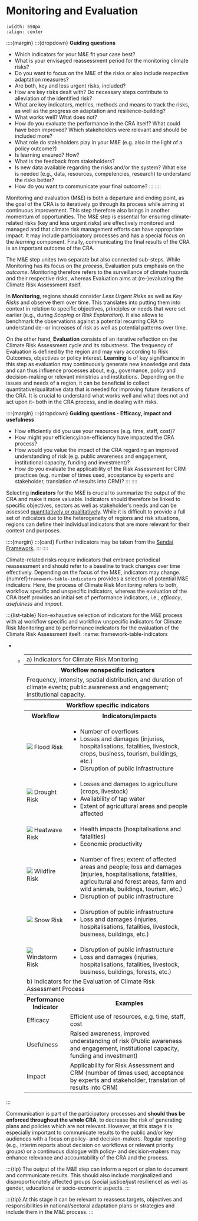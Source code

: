 Monitoring and Evaluation
=======================

```{figure} ../../images/framework/il_framework_ToolboxSteps_FigB_Monitoring_ring.png
:width: 550px
:align: center
```

::::{margin}
:::{dropdown} **Guiding questions**
- Which indicators for your M&E fit your case best?
- What is your envisaged reassessment period for the monitoring climate risks?
- Do you want to focus on the M&E of the risks or also include respective adaptation measures?
- Are both, key and less urgent risks, included?
- How are key risks dealt with? Do necessary steps contribute to alleviation of the identified risk?
- What are key indicators, metrics, methods and means to track the risks, as well as the progress on adaptation and resilience-building?
- What works well? What does not?
- How do you evaluate the performance in the CRA itself? What could have been improved? Which stakeholders were relevant and should be included more?
- What role do stakeholders play in your M&E (e.g. also in the light of a policy outcome?)
- Is learning ensured? How?
- What is the feedback from stakeholders?
- Is new data available regarding the risks and/or the system? What else is needed (e.g., data, resources, competencies, research) to understand the risks better?
- How do you want to communicate your final outcome?
:::
::::

Monitoring and evaluation (M&E) is both a departure and ending point, as the goal of the CRA is to iteratively go through its process while aiming at continuous improvement. This step therefore also brings in another momentum of opportunities. The M&E step is essential for ensuring climate-related risks (key and less urgent risks) are effectively monitored and managed and that climate risk management efforts can have appropriate impact. It may include participatory processes and has a special focus on the *learning* component. Finally, communicating the final results of the CRA is an important outcome of the CRA.

The M&E step unites two separate but also connected sub-steps. While Monitoring has its focus on the *process*, Evaluation puts emphasis on the *outcome*. Monitoring therefore refers to the surveillance of climate hazards and their respective risks, whereas Evaluation aims at (re-)evaluating the Climate Risk Assessment itself.


In **Monitoring**, regions should consider *Less Urgent Risks* as well as *Key Risks* and observe them over time. This translates into putting them into context in relation to specific objectives, principles or needs that were set earlier (e.g., during *Scoping* or *Risk Exploration*). It also allows to benchmark the observations against a potential recurring CRA to understand de- or increases of risk as well as potential patterns over time.

On the other hand, **Evaluation** consists of an iterative reflection on the Climate Risk Assessment cycle and its robustness. The frequency of Evaluation is defined by the region and may vary according to Risk Outcomes, objectives or policy interest. **Learning** is of key significance in this step as evaluation may continuously generate new knowledge and data and can thus influence processes about, e.g., governance, policy and decision-making or relevant ministries and institutions. Depending on the issues and needs of a region, it can be beneficial to collect quantitative/qualitative data that is needed for improving future iterations of the CRA. It is crucial to understand what works well and what does not and act upon it– both in the CRA process, and in dealing with risks.


::::{margin}
:::{dropdown} **Guiding questions - Efficacy, impact and usefulness**
- How efficiently did you use your resources (e.g. time, staff, cost)?
- How might your efficiency/non-efficiency have impacted the CRA process?
- How would you value the impact of the CRA regarding an improved understanding of risk (e.g. public awareness and engagement, institutional capacity, funding and investment)?
- How do you evaluate the applicability of the Risk Assessment for CRM practices (e.g. number of times used, acceptance by experts and stakeholder, translation of results into CRM)?
:::
::::

Selecting **indicators** for the M&E  is crucial to summarize the output of the CRA and make it more valuable. Indicators should therefore be linked to specific objectives, sectors as well as stakeholder’s needs and can be assessed [quantitatively or qualitatively](https://www.fullstory.com/blog/qualitative-vs-quantitative-data/#:~:text=Quantitative%20data%20is%20numbers%2Dbased,what%20happened%20behind%20certain%20behaviors). While it is difficult to provide a full set of indicators due to the heterogeneity of regions and risk situations, regions can define their individual indicators that are more relevant for their context and purposes. 


::::{margin}
:::{card}
Further indicators may be taken from the [Sendai Framework](https://www.undrr.org/implementing-sendai-framework/monitoring-sendai-framework). 
:::
::::

Climate-related risks require indicators that embrace periodical reassessment and should refer to a baseline to track changes over time effectively. Depending on the focus of the M&E, indicators may change. {numref}`framework-table-indicators` provides a selection of potential M&E indicators: Here, the process of Climate Risk Monitoring refers to both, workflow specific and unspecific indicators, whereas the evaluation of the CRA itself provides an initial set of performance indicators, i.e., *efficacy*, *usefulness* and *impact*.


:::{list-table} Non-exhaustive selection of indicators for the M&E process with a) workflow specific and workflow unspecific indicators for Climate Risk Monitoring and b) performance indicators for the evaluation of the Climate Risk Assessment itself.
:name: framework-table-indicators

* - <table class="table monitoring-table">
      <tr class="subtable-heading">
        <td colspan="2">a) Indicators for Climate Risk Monitoring</td>
      </tr>
      <tr>
        <th colspan="2">Workflow nonspecific indicators</th>
      </tr>
      <tr>
        <td colspan="2">Frequency, intensity, spatial distribution, and duration of climate events; public awareness and engagement; institutional capacity.</td>
      </tr>
      <tr>
        <th colspan="2">Workflow specific indicators</th>
      </tr>
      <tr>
        <th width="25%">Workflow</th>
        <th>Indicators/impacts</th>
      </tr>
      <tr>
        <td><img src="../../_images/icon_s_floods.png" class="hazard-icon"/> Flood Risk</td>
        <td><ul>
          <li>Number of overflows</li>
          <li>Losses and damages (injuries, hospitalisations, fatalities, livestock, crops, business, tourism, buildings, etc.)</li>
          <li>Disruption of public infrastructure</li>
        </ul></td>
      </tr>
      <tr>
        <td><img src="../../_images/icon_s_droughts.png" class="hazard-icon"/> Drought Risk</td>
        <td><ul>
          <li>Losses and damages to agriculture (crops, livestock)</li>
          <li>Availability of tap water</li>
          <li>Extent of agricultural areas and people affected</li>
        </ul></td>
      </tr>
      <tr>
        <td><img src="../../_images/icon_s_heatwaves.png" class="hazard-icon"/> Heatwave Risk</td>
        <td><ul>
          <li>Health impacts (hospitalisations and fatalities)</li>
          <li>Economic productivity</li>
        </ul></td>
      </tr>
      <tr>
        <td><img src="../../_images/icon_s_fire.png" class="hazard-icon"/> Wildfire Risk</td>
        <td><ul>
          <li>Number of fires; extent of affected areas and people; loss and damages (injuries, hospitalisations, fatalities, agricultural and forest areas, farm and wild animals, buildings, tourism, etc.) </li>
          <li>Disruption of public infrastructure</li>
        </ul></td>
      </tr>
      <tr>
        <td><img src="../../_images/icon_s_snow.png" class="hazard-icon"/> Snow Risk</td>
        <td><ul>
          <li>Disruption of public infrastructure</li>
          <li>Loss and damages (injuries, hospitalisations, fatalities, livestock, business, buildings, etc.)</li>
        </ul></td>
      </tr>
      <tr>
        <td><img src="../../_images/icon_s_wind.png" class="hazard-icon"/> Windstorm Risk</td>
        <td><ul>
          <li>Disruption of public infrastructure</li>
          <li>Loss and damages (injuries, hospitalisations, fatalities, livestock, business, buildings, forests, etc.)</li>
        </ul></td>
      </tr>
      <tr class="subtable-heading">
        <td colspan="2">b) Indicators for the Evaluation of Climate Risk Assessment Process</td>
      </tr>
      <tr>
        <th>Performance Indicator</th>
        <th>Examples</th>
      </tr>
      <tr>
        <td>Efficacy</td>
        <td>Efficient use of resources, e.g. time, staff, cost</td>
      </tr>
      <tr>
        <td>Usefulness</td>
        <td>Raised awareness, improved understanding of risk (Public awareness and engagement, institutional capacity, funding and investment)</td>
      </tr>
      <tr>
        <td>Impact</td>
        <td>Applicability for Risk Assessment and CRM (number of times used, acceptance by experts and stakeholder, translation of results into CRM)</td>
      </tr>
    </table>
:::


Communication is part of the participatory processes and **should thus be enforced throughout the whole CRA**, to decrease the risk of generating plans and policies which are not relevant. However, at this stage it is especially important to communicate results  to the public and/or key audiences with a focus on policy- and decision-makers. Regular reporting (e.g., interim reports about decision on workflows or relevant priority groups) or a continuous dialogue with policy- and decision-makers may enhance relevance and accountability of the CRA and the process.

:::{tip}
The output of the M&E step can inform a report or plan to document and communicate results. This should also include marginalized and disproportionately affected groups (social justice/just resilience) as well as gender, educational or socio-economic aspects.
:::

:::{tip}
At this stage it can be relevant to reassess targets, objectives and responsibilities in national/sectoral adaptation plans or strategies and include them in the M&E process.
:::
